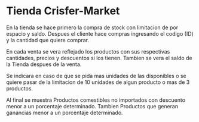 # Tienda Crisfer-Market

En la tienda se hace primero la compra de stock con limitacion de por espacio y saldo.
Despues el cliente hace compras ingresando el codigo (ID) y la cantidad que quiere comprar.

En cada venta se vera reflejado los productos con sus respectivas cantidades, precios y descuentos si los tienen.
Tambien se vera el saldo de la Tienda despues de la venta.

Se indicara en caso de que se pida mas unidades de las disponibles o se quiere pasar de la limitacion de 10 unidades de algun producto o mas de 3 productos.

Al final se muestra Productos comestibles no importados con descuento menor a un porcentaje determinado.
Tambien Productos que generan ganancias menor a un porcentaje determinado.